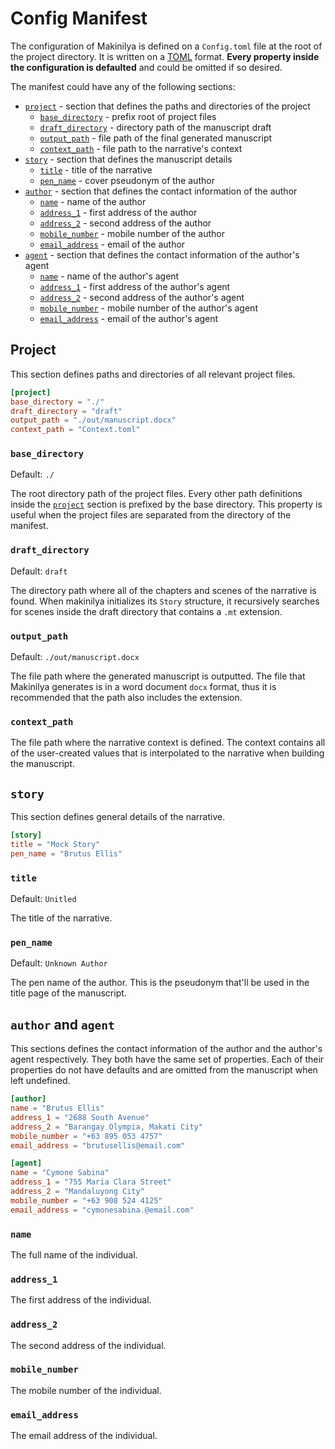 # Config Manifest

The configuration of Makinilya is defined on a `Config.toml` file at the root of the project directory. It is written on a [TOML](https://toml.io/) format. **Every property inside the configuration is defaulted** and could be omitted if so desired.

The manifest could have any of the following sections:

- [`project`](#project) - section that defines the paths and directories of the project
  - [`base_directory`](#base_directory) - prefix root of project files
  - [`draft_directory`](#draft_directory ) - directory path of the manuscript draft
  - [`output_path`](#output_path) - file path of the final generated manuscript
  - [`context_path`](#context_path) - file path to the narrative's context
- [`story`](#story) - section that defines the manuscript details
  - [`title`](#title) - title of the narrative
  - [`pen_name`](#pen_name) - cover pseudonym of the author
- [`author`](#author-and-agent) - section that defines the contact information of the author
  - [`name`](#name) - name of the author
  - [`address_1`](#address_1) - first address of the author
  - [`address_2`](#address_2) - second address of the author
  - [`mobile_number`](#mobile_number) - mobile number of the author
  - [`email_address`](#email_address) - email of the author
- [`agent`](#author-and-agent) - section that defines the contact information of the author's agent
  - [`name`](#name) - name of the author's agent
  - [`address_1`](#address_1) - first address of the author's agent
  - [`address_2`](#address_2) - second address of the author's agent
  - [`mobile_number`](#mobile_number) - mobile number of the author's agent
  - [`email_address`](#email_address) - email of the author's agent

## Project

This section defines paths and directories of all relevant project files.

```toml
[project]
base_directory = "./"
draft_directory = "draft"
output_path = "./out/manuscript.docx"
context_path = "Context.toml"
```

### `base_directory`

Default: `./`

The root directory path of the project files. Every other path definitions inside the [`project`](#project) section is prefixed by the base directory. This property is useful when the project files are separated from the directory of the manifest.

### `draft_directory`

Default: `draft`

The directory path where all of the chapters and scenes of the narrative is found. When makinilya initializes its `Story` structure, it recursively searches for scenes inside the draft directory that contains a `.mt` extension.

### `output_path`

Default: `./out/manuscript.docx`

The file path where the generated manuscript is outputted. The file that Makinilya generates is in a word document `docx` format, thus it is recommended that the path also includes the extension.

### `context_path`

The file path where the narrative context is defined. The context contains all of the user-created values that is interpolated to the narrative when building the manuscript.

## `story`

This section defines general details of the narrative.

```toml
[story]
title = "Mock Story"
pen_name = "Brutus Ellis"
```

### `title`

Default: `Unitled`

The title of the narrative.

### `pen_name`

Default: `Unknown Author`

The pen name of the author. This is the pseudonym that'll be used in the title page of the manuscript.

## `author` and `agent`

This sections defines the contact information of the author and the author's agent respectively. They both have the same set of properties. Each of their properties do not have defaults and are omitted from the manuscript when left undefined.

```toml
[author]
name = "Brutus Ellis"
address_1 = "2688 South Avenue"
address_2 = "Barangay Olympia, Makati City"
mobile_number = "+63 895 053 4757"
email_address = "brutusellis@email.com"

[agent]
name = "Cymone Sabina"
address_1 = "755 Maria Clara Street"
address_2 = "Mandaluyong City"
mobile_number = "+63 908 524 4125"
email_address = "cymonesabina.@email.com"
```

### `name`

The full name of the individual.

### `address_1`

The first address of the individual.

### `address_2`

The second address of the individual.

### `mobile_number`

The mobile number of the individual.

### `email_address`

The email address of the individual.

